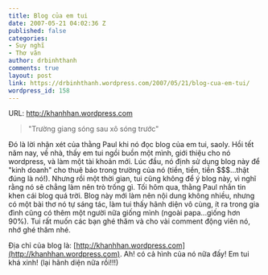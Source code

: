 ```yaml
---
title: Blog của em tui
date: 2007-05-21 04:02:36 Z
published: false
categories:
- Suy nghĩ
- Thơ văn
author: drbinhthanh
comments: true
layout: post
link: https://drbinhthanh.wordpress.com/2007/05/21/blog-cua-em-tui/
wordpress_id: 158
---
```


URL: [http://khanhhan.wordpress.com
](http://khanhhan.wordpress.com)




<blockquote>"Trường giang sóng sau xô sóng trước"</blockquote>




Đó là lời nhận xét của thằng Paul khi nó đọc blog của em tui, saoly.
Hồi tết năm nay, về nhà, thấy em tui ngồi buồn một mình, giới thiệu cho nó wordpress, và làm một tài khoản mới. Lúc đầu, nó định sử dụng blog này để "kinh doanh" cho thuê báo trong trường của nó (tiền, tiền, tiền $$$...thật đúng là nó!). Nhưng rồi một thời gian, tui cũng không để ý blog này, vì nghĩ rằng nó sẽ chẳng làm nên trò trống gì.
Tối hôm qua, thằng Paul nhắn tin khen cái blog quá trời.
Blog này mới làm nên nội dung không nhiều, nhưng có một bài thơ nó tự sáng tác, làm tui thấy hãnh diện vô cùng, ít ra trong gia đình cũng có thêm một người nữa giống mình (ngoài papa...giống hơn 90%).
Tui rất muốn các bạn ghé thăm và cho vài comment động viên nó, nhớ ghé thăm nhé.

Địa chỉ của blog là: [http://khanhhan.wordpress.com](http://khanhhan.wordpress.com). Ah! có cả hình của nó nữa đấy! Em tui khá xinh! (lại hãnh diện nữa rồi!!!)
